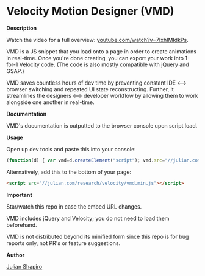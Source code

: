 Velocity Motion Designer (VMD)
===

**Description**

Watch the video for a full overview: [youtube.com/watch?v=7IxhIMIdkPs](https://www.youtube.com/watch?v=7IxhIMIdkPs&hd=1).

VMD is a JS snippet that you load onto a page in order to create animations in real-time. Once you're done creating, you can export your work into 1-for-1 Velocity code. (The code is also mostly compatible with jQuery and GSAP.)

VMD saves countless hours of dev time by preventing constant IDE <--> browser switching and repeated UI state reconstructing. Further, it streamlines the designers <--> developer workflow by allowing them to work alongside one another in real-time.

**Documentation**

VMD's documentation is outputted to the browser console upon script load.

**Usage**

Open up dev tools and paste this into your console:  
```javascript
(function(d) { var vmd=d.createElement("script"); vmd.src="//julian.com/research/velocity/vmd.min.js"; d.body.appendChild(vmd); })(document);
```

Alternatively, add this to the bottom of your page:  
```html
<script src="//julian.com/research/velocity/vmd.min.js"></script>
```

**Important**

Star/watch this repo in case the embed URL changes.

VMD includes jQuery and Velocity; you do not need to load them beforehand.

VMD is not distributed beyond its minified form since this repo is for bug reports only, not PR's or feature suggestions.

**Author**

[Julian Shapiro](http://twitter.com/shapiro)
